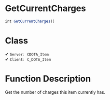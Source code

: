 # GetCurrentCharges
```js	
int GetCurrentCharges()
```
# Class
✔ `Server: CDOTA_Item`  
✔ `Client: C_DOTA_Item`  

# Function Description
Get the number of charges this item currently has.
